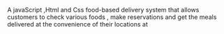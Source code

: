 A javaScript ,Html and Css food-based delivery system that allows customers to check various foods ,  make reservations and get the meals delivered  at the convenience of their locations at 




